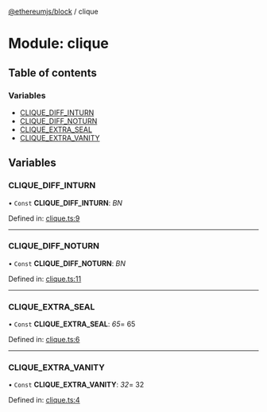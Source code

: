 [@ethereumjs/block](../README.md) / clique

# Module: clique

## Table of contents

### Variables

- [CLIQUE\_DIFF\_INTURN](clique.md#clique_diff_inturn)
- [CLIQUE\_DIFF\_NOTURN](clique.md#clique_diff_noturn)
- [CLIQUE\_EXTRA\_SEAL](clique.md#clique_extra_seal)
- [CLIQUE\_EXTRA\_VANITY](clique.md#clique_extra_vanity)

## Variables

### CLIQUE\_DIFF\_INTURN

• `Const` **CLIQUE\_DIFF\_INTURN**: *BN*

Defined in: [clique.ts:9](https://github.com/ethereumjs/ethereumjs-monorepo/blob/master/packages/block/src/clique.ts#L9)

___

### CLIQUE\_DIFF\_NOTURN

• `Const` **CLIQUE\_DIFF\_NOTURN**: *BN*

Defined in: [clique.ts:11](https://github.com/ethereumjs/ethereumjs-monorepo/blob/master/packages/block/src/clique.ts#L11)

___

### CLIQUE\_EXTRA\_SEAL

• `Const` **CLIQUE\_EXTRA\_SEAL**: *65*= 65

Defined in: [clique.ts:6](https://github.com/ethereumjs/ethereumjs-monorepo/blob/master/packages/block/src/clique.ts#L6)

___

### CLIQUE\_EXTRA\_VANITY

• `Const` **CLIQUE\_EXTRA\_VANITY**: *32*= 32

Defined in: [clique.ts:4](https://github.com/ethereumjs/ethereumjs-monorepo/blob/master/packages/block/src/clique.ts#L4)
